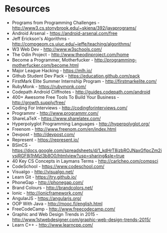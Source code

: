 

# Resources 

- Programs from Programming Challenges - http://www3.cs.stonybrook.edu/~skiena/392/javaprograms/
- Android Arsenal - https://android-arsenal.com/free
- Jeff Erickson's Algorithms - http://compgeom.cs.uiuc.edu/~jeffe/teaching/algorithms/
- W3 Web Dev - http://www.w3schools.com/
- The Odin Project - http://www.theodinproject.com/home
- Become a Programmer, Motherfucker - http://programming-motherfucker.com/become.html
- Major League Hacking - https://mlh.io/
- Github Student Dev Pack - https://education.github.com/pack
- FirstMark Elite Summer Internship Program - http://firstmarkelite.com/
- RubyMonk - https://rubymonk.com/
- Codepath Android Cliffnotes - http://guides.codepath.com/android
- 400+ Awesome Free Tools To Build Your Business - http://growth.supply/free/
- Coding For Interviews - http://codingforinterviews.com/
- Programmr - http://www.programmr.com/
- ShareLaTeX - https://www.sharelatex.com/
- Hyperpolyglot Programming Languages - http://hyperpolyglot.org/
- Freenom - http://www.freenom.com/en/index.html
- Devpost - http://devpost.com/
- Represent - https://represent.io/
- BSinCS - https://docs.google.com/spreadsheets/d/1_kdHrT8izbROJNaxGflpcZm2ivsjRGF8j1hMzl3b8O0/htmlview?usp=sharing&sle=true
- 40 Key CS Concepts in Laymans Terms - http://carlcheo.com/compsci
- CodeSchool - https://www.codeschool.com/
- Visualgo - http://visualgo.net/ 
- Learn Git - https://try.github.io/
- PhoneGap - http://phonegap.com/
- Brand Colours - http://brandcolors.net/
- Ionic - http://ionicframework.com/
- AngularJS - https://angularjs.org/
- OOP With Java - http://mooc.fi/english.html
- FreeCodeCamp - http://www.freecodecamp.com/
- Graphic and Web Design Trends in 2015 - http://www.1stwebdesigner.com/graphic-web-design-trends-2015/
- Learn C++ - http://www.learncpp.com/


